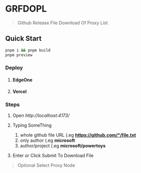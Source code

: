 # GRFDOPL 
>Github Release File Download Of Proxy List


## Quick Start
```bash
pnpm i && pnpm build
pnpm preview
```


### Deploy
1. #### EdgeOne

2. #### Vercel


### Steps
1. Open *http://localhost:4173/*
2. Typing SomeThing
    1. whole github file URL (.eg **https://github.com/*/file.txt**
    2. only author (.eg **microsoft**
    3. author/project (.eg **microsoft/powertoys**
    
3. Enter or Click Submit To Download File
>Optional Select Proxy Node

